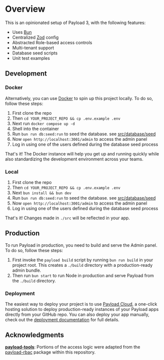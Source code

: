 # Overview

This is an opinionated setup of Payload 3, with the following features:

- Uses [Bun](https://bun.sh/)
- Centralized [Zod](https://zod.dev/) config
- Abstracted Role-based access controls
- Multi-tenant support
- Database seed scripts
- Unit test examples

## Development

### Docker

Alternatively, you can use [Docker](https://www.docker.com) to spin up this project locally. To do so, follow these steps:

1. First clone the repo
1. Then `cd YOUR_PROJECT_REPO && cp .env.example .env`
1. Next run `docker compose up -d`
1. Shell into the container
1. Run `bun run db:seed:run` to seed the database. see [src/database/seed](src/database/seed)
1. Now `open http://localhost:3001/admin` to access the admin panel
1. Log in using one of the users defined during the database seed process

That's it! The Docker instance will help you get up and running quickly while also standardizing the development environment across your teams.

### Local

1. First clone the repo
1. Then `cd YOUR_PROJECT_REPO && cp .env.example .env`
1. Next `bun install && bun dev`
1. Run `bun run db:seed:run` to seed the database. see [src/database/seed](src/database/seed)
1. Now `open http://localhost:3001/admin` to access the admin panel
1. Log in using one of the users defined during the database seed process

That's it! Changes made in `./src` will be reflected in your app.

## Production

To run Payload in production, you need to build and serve the Admin panel. To do so, follow these steps:

1. First invoke the `payload build` script by running `bun run build` in your project root. This creates a `./build` directory with a production-ready admin bundle.
1. Then run `bun start` to run Node in production and serve Payload from the `./build` directory.

### Deployment

The easiest way to deploy your project is to use [Payload Cloud](https://payloadcms.com/new/import), a one-click hosting solution to deploy production-ready instances of your Payload apps directly from your GitHub repo. You can also deploy your app manually, check out the [deployment documentation](https://payloadcms.com/docs/production/deployment) for full details.

## Acknowledgments

**[payload-tools](https://github.com/teunmooij/payload-tools)**: Portions of the access logic were adapted from the [payload-rbac](https://github.com/teunmooij/payload-tools/tree/main/packages/rbac) package within this repository.
